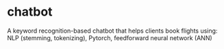 # chatbot

A keyword recognition-based chatbot that helps clients book flights using:
NLP (stemming, tokenizing),
Pytorch,
feedforward neural network (ANN)
